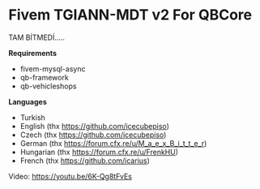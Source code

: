 # Fivem TGIANN-MDT v2 For QBCore 

TAM BİTMEDİ.....

**Requirements**
* fivem-mysql-async
* qb-framework
* qb-vehicleshops

**Languages**
* Turkish
* English (thx https://github.com/icecubepiso)
* Czech (thx https://github.com/icecubepiso)
* German (thx https://forum.cfx.re/u/M_a_e_x_B_i_t_t_e_r)
* Hungarian (thx https://forum.cfx.re/u/FrenkHU)
* French (thx https://github.com/icarius)

Video: https://youtu.be/6K-Qg8tFvEs
